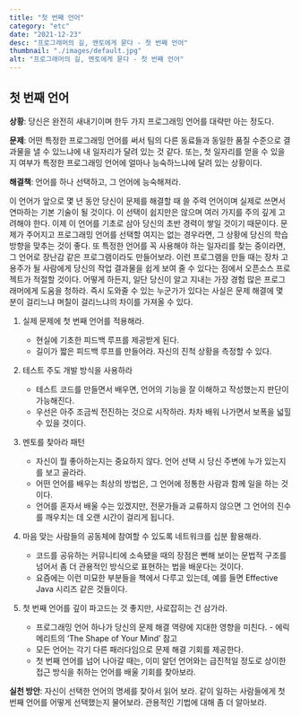 ```yaml
---
title: "첫 번째 언어"
category: "etc"
date: "2021-12-23"
desc: "프로그래머의 길, 멘토에게 묻다 - 첫 번째 언어"
thumbnail: "./images/default.jpg"
alt: "프로그래머의 길, 멘토에게 묻다 - 첫 번째 언어"
---
```


## 첫 번째 언어

**상황**: 당신은 완전히 새내기이며 한두 가지 프로그래밍 언어를 대략만 아는 정도다.

**문제**: 어떤 특정한 프로그래밍 언어를 써서 팀의 다른 동료들과 동일한 품질 수준으로 결과물을 낼 수 있느냐에 내 일자리가 달려 있는 것 같다. 또는, 첫 일자리를 얻을 수 있을지 여부가 특정한 프로그래밍 언어에 얼마나 능숙하느냐에 달려 있는 상황이다.

**해결책**: 언어를 하나 선택하고, 그 언어에 능숙해져라.

이 언어가 앞으로 몇 년 동안 당신이 문제를 해결할 때 쓸 주력 언어이며 실제로 쓰면서 연마하는 기본 기술이 될 것이다. 이 선택이 쉽지만은 않으며 여러 가지를 주의 깊게 고려해야 한다. 이제 이 언어를 기초로 삼아 당신의 초반 경력이 쌓일 것이기 때문이다.
문제가 주어지고 프로그래밍 언어를 선택할 여지는 없는 경우라면, 그 상황에 당신의 학습 방향을 맞추는 것이 좋다.
또 특정한 언어를 꼭 사용해야 하는 일자리를 찾는 중이라면, 그 언어로 장난감 같은 프로그램이라도 만들어보라. 이런 프로그램을 만들 때는 장차 고용주가 될 사람에게 당신의 작업 결과물을 쉽게 보여 줄 수 있다는 점에서 오픈소스 프로젝트가 적절할 것이다.
어떻게 하든지, 일단 당신이 알고 지내는 가장 경험 많은 프로그래머에게 도움을 청하라. 즉시 도와줄 수 있는 누군가가 있다는 사실은 문제 해결에 몇 분이 걸리느냐 며칠이 걸리느냐의 차이를 가져올 수 있다.


1) 실제 문제에 첫 번째 언어를 적용해라.

    - 현실에 기초한 피드백 루프를 제공받게 된다.
    - 길이가 짧은 피드백 루프를 만들어라. 자신의 진척 상황을 측정할 수 있다.

2) 테스트 주도 개발 방식을 사용하라

    - 테스트 코드를 만들면서 배우면, 언어의 기능을 잘 이해하고 작성했는지 판단이 가능해진다.
    - 우선은 아주 조금씩 전진하는 것으로 시작하라. 차차 배워 나가면서 보폭을 넓힐 수 있을 것이다.

3) 멘토를 찾아라 패턴

    - 자신이 뭘 좋아하는지는 중요하지 않다. 언어 선택 시 당신 주변에 누가 있는지를 보고 골라라.
    - 어떤 언어를 배우는 최상의 방법은, 그 언어에 정통한 사람과 함께 일을 하는 것이다.
    - 언어를 혼자서 배울 수는 있겠지만, 전문가들과 교류하지 않으면 그 언어의 진수를 깨우치는 데 오랜 시간이 걸리게 됩니다.

4) 마음 맞는 사람들의 공동체에 참여할 수 있도록 네트워크를 십분 활용해라.

    - 코드를 공유하는 커뮤니티에 소속됐을 때의 장점은 뻔해 보이는 문법적 구조를 넘어서 좀 더 관용적인 방식으로 표현하는 법을 배운다는 것이다.
    - 요즘에는 이런 미묘한 부분들을 책에서 다루고 있는데, 예를 들면 Effective Java 시리즈 같은 것들이다.

5) 첫 번째 언어를 깊이 파고드는 것 좋지만, 사로잡히는 건 삼가라.

    - 프로그래밍 언어 하나가 당신의 문제 해결 역량에 지대한 영향을 미친다. - 에릭 메리트의 ‘The Shape of Your Mind’ 참고
    - 모든 언어는 각기 다른 패러다임으로 문제 해결 기회를 제공한다.
    - 첫 번째 언어를 넘어 나아갈 때는, 이미 알던 언어와는 급진적일 정도로 상이한 접근 방식을 취하는 언어를 배울 기회를 찾아보라.
   
**실천 방안**: 자신이 선택한 언어의 명세를 찾아서 읽어 보라. 같이 일하는 사람들에게 첫 번째 언어를 어떻게 선택했는지 물어보라. 관용적인 기법에 대해 좀 더 알아보라.
